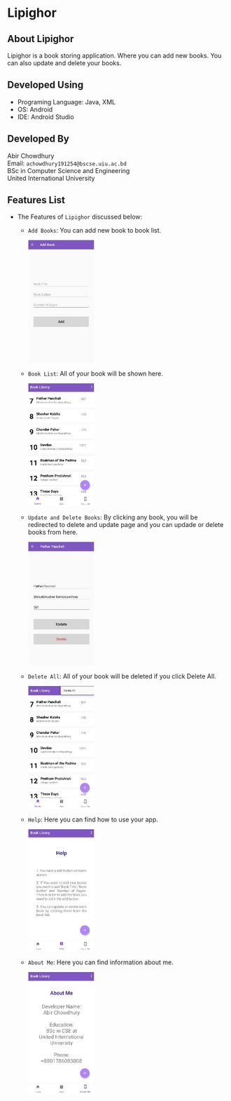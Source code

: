 # Lipighor

## About Lipighor
Lipighor is a book storing application. Where you can add new books. You can also update and delete your books.

## Developed Using
* Programing Language: Java, XML
* OS: Android
* IDE: Android Studio

## Developed By
  Abir Chowdhury  
  Email: `achowdhury191254@bscse.uiu.ac.bd`  
  BSc in Computer Science and Engineering  
  United International University

## Features List

* The Features of `Lipighor` discussed below:
  * `Add Books`: You can add new book to book list.  
    
    <img src="abir/b.JPG" style="width:150px;"/>
  
  * `Book List`: All of your book will be shown here.

    <img src="abir/a.JPG" style="width:150px">

  * `Update and Delete Books`: By clicking any book, you will be redirected to delete and update page and you can updade or delete books from here.

      <img src="abir/f.JPG" style="width:150px;">
      
  * `Delete All`: All of your book will be deleted if you click Delete All.

     <img src="abir/c.JPG" style="width:150px;">

  * `Help`: Here you can find how to use your app.

     <img src="abir/d.JPG" style="width:150px;">
       
  * `About Me`: Here you can find information about me.

     <img src="abir/e.JPG" style="width:150px;">

